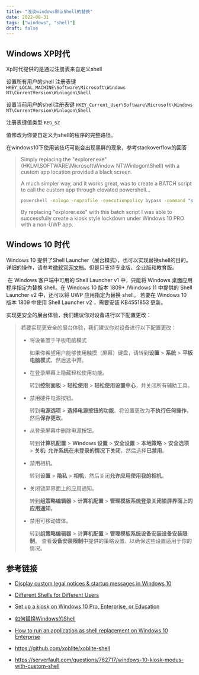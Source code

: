```yaml
---
title: "浅谈windows默认Shell的替换"
date: 2022-08-31
tags: ["windows", "shell"]
draft: false
---
```


## Windows XP时代

Xp时代提供的是通过注册表来自定义shell

设置所有用户的shell 注册表键`HKEY_LOCAL_MACHINE\Software\Microsoft\Windows NT\CurrentVersion\Winlogon\Shell`

设置当前用户的shell注册表键 `HKEY_Current_User\Software\Microsoft\Windows NT\CurrentVersion\Winlogon\Shell`

注册表键值类型 `REG_SZ`

值修改为你要自定义为shell的程序的完整路径。

在windows10下使用该技巧可能会出现黑屏的现象，参考stackoverflow的回答

>Simply replacing the "explorer.exe" (HKLM\SOFTWARE\Microsoft\Window NT\Winlogon\Shell) with a custom app location provided a black screen.
>
>A much simpler way, and it works great, was to create a BATCH script to call the custom app through elevated powershell...
>
>```bash
>powershell -nologo -noprofile -executionpolicy bypass -command "start-process -verb 'runas' -filepath <full path of custom app executable>"
>```
>
>By replacing "explorer.exe" with this batch script I was able to successfully create a kiosk style lockdown under Windows 10 PRO with a non-UWP app.

## Windows 10 时代

   Windows 10 提供了Shell Launcher（展台模式），也可以实现替换shell的目的。详细的操作，请参考[微软官网文档](https://docs.microsoft.com/en-us/windows-hardware/customize/enterprise/shell-launcher)。但是只支持专业版、企业版和教育版。

​    在 Windows 客户端中可用的 Shell Launcher v1 中，只能将 Windows 桌面应用程序指定为替换 shell。在 Windows 10 版本 1809+ /Windows 11 中提供的 Shell Launcher v2 中，还可以将 UWP 应用指定为替换 shell。 若要在 Windows 10 版本 1809 中使用 Shell Launcher v2 ，需要安装 KB4551853 更新。

实现更安全的展台体验，我们建议你对设备进行以下配置更改：

> 若要实现更安全的展台体验，我们建议你对设备进行以下配置更改：
>
> - 将设备置于平板电脑模式
>
>   如果你希望用户能够使用触摸（屏幕）键盘，请转到**设置** > **系统** > **平板电脑模式**，然后选中**开**。
>
> - 在登录屏幕上隐藏轻松使用功能。
>
>   转到**控制面板** > **轻松使用** > **轻松使用设置中心**，并关闭所有辅助工具。
>
> - 禁用硬件电源按钮。
>
>   转到**电源选项** > **选择电源按钮的功能**、将设置更改为**不执行任何操作**，然后**保存更改**。
>
> - 从登录屏幕中删除电源按钮。
>
>   转到**计算机配置** > **Windows 设置** > **安全设置** > **本地策略** > **安全选项** > **关机: 允许系统在未登录的情况下关闭**，然后选择**已禁用**。
>
> - 禁用相机。
>
>   转到**设置** > **隐私** > **相机**，然后关闭**允许应用使用我的相机**。
>
> - 关闭锁屏界面上的应用通知。
>
>   转到**组策略编辑器** > **计算机配置** > **管理模板系统登录关闭锁屏界面上的应用通知**。
>
> - 禁用可移动媒体。
>
>   转到**组策略编辑器** > **计算机配置** > **管理模板系统设备安装设备安装限制**。 查看**设备安装限制**中提供的策略设置，以确保这些设置适用于你的情况。

## 参考链接

+ [Display custom legal notices & startup messages in Windows 10](https://www.thewindowsclub.com/displaying-customized-start-message-windows-8)

+ [Different Shells for Different Users](https://docs.microsoft.com/en-us/previous-versions/windows/embedded/ms838576(v=winembedded.5)?redirectedfrom=MSDN)

+ [Set up a kiosk on Windows 10 Pro, Enterprise, or Education](https://github.com/yannanwang1/win-cpub-itpro-docs/blob/master/windows/manage/set-up-a-kiosk-for-windows-10-for-desktop-editions.md)
+ [如何替换Windows的Shell](https://blog.csdn.net/a379039233/article/details/47443555?spm=a2c6h.12873639.article-detail.6.a60e2fe43iNVEM)
+ [How to run an application as shell replacement on Windows 10 Enterprise](https://stackoverflow.com/questions/33364908/how-to-run-an-application-as-shell-replacement-on-windows-10-enterprise)
+ https://github.com/xoblite/xoblite-shell
+ https://serverfault.com/questions/762717/windows-10-kiosk-modus-with-custom-shell

